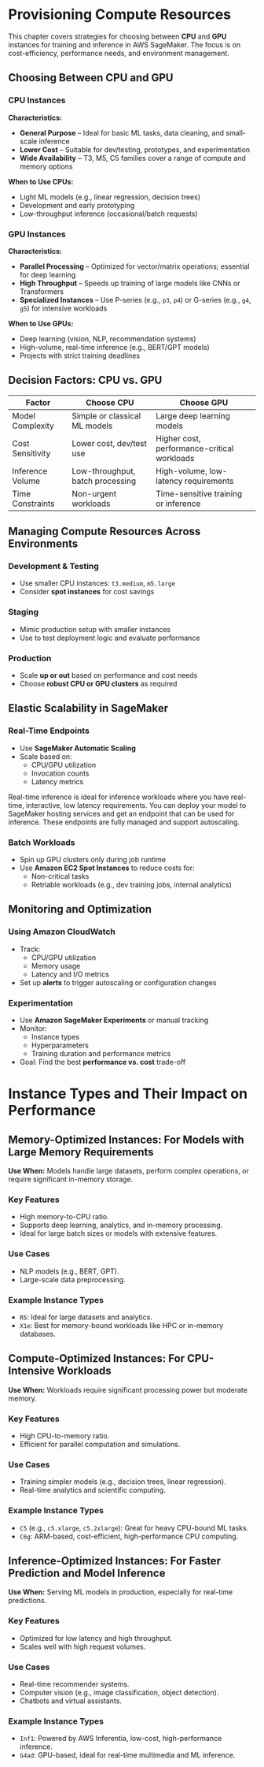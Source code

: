 # Provisioning Compute Resources

This chapter covers strategies for choosing between **CPU** and **GPU** instances for training and inference in AWS SageMaker. The focus is on cost-efficiency, performance needs, and environment management.

## Choosing Between CPU and GPU

### CPU Instances

**Characteristics:**
- **General Purpose** – Ideal for basic ML tasks, data cleaning, and small-scale inference
- **Lower Cost** – Suitable for dev/testing, prototypes, and experimentation
- **Wide Availability** – T3, M5, C5 families cover a range of compute and memory options

**When to Use CPUs:**
- Light ML models (e.g., linear regression, decision trees)
- Development and early prototyping
- Low-throughput inference (occasional/batch requests)

### GPU Instances

**Characteristics:**
- **Parallel Processing** – Optimized for vector/matrix operations; essential for deep learning
- **High Throughput** – Speeds up training of large models like CNNs or Transformers
- **Specialized Instances** – Use P-series (e.g., `p3`, `p4`) or G-series (e.g., `g4`, `g5`) for intensive workloads

**When to Use GPUs:**
- Deep learning (vision, NLP, recommendation systems)
- High-volume, real-time inference (e.g., BERT/GPT models)
- Projects with strict training deadlines

## Decision Factors: CPU vs. GPU

| Factor                    | Choose CPU                             | Choose GPU                                   |
|--------------------------|----------------------------------------|----------------------------------------------|
| Model Complexity         | Simple or classical ML models          | Large deep learning models                   |
| Cost Sensitivity         | Lower cost, dev/test use               | Higher cost, performance-critical workloads  |
| Inference Volume         | Low-throughput, batch processing       | High-volume, low-latency requirements        |
| Time Constraints         | Non-urgent workloads                   | Time-sensitive training or inference         |

## Managing Compute Resources Across Environments

### Development & Testing
- Use smaller CPU instances: `t3.medium`, `m5.large`
- Consider **spot instances** for cost savings

### Staging
- Mimic production setup with smaller instances
- Use to test deployment logic and evaluate performance

### Production
- Scale **up or out** based on performance and cost needs
- Choose **robust CPU or GPU clusters** as required

## Elastic Scalability in SageMaker

### Real-Time Endpoints
- Use **SageMaker Automatic Scaling**
- Scale based on:
  - CPU/GPU utilization
  - Invocation counts
  - Latency metrics

Real-time inference is ideal for inference workloads where you have real-time, interactive, low latency requirements. You can deploy your model to SageMaker hosting services and get an endpoint that can be used for inference. These endpoints are fully managed and support autoscaling.

### Batch Workloads
- Spin up GPU clusters only during job runtime
- Use **Amazon EC2 Spot Instances** to reduce costs for:
  - Non-critical tasks
  - Retriable workloads (e.g., dev training jobs, internal analytics)

## Monitoring and Optimization

### Using Amazon CloudWatch
- Track:
  - CPU/GPU utilization
  - Memory usage
  - Latency and I/O metrics
- Set up **alerts** to trigger autoscaling or configuration changes

### Experimentation
- Use **Amazon SageMaker Experiments** or manual tracking
- Monitor:
  - Instance types
  - Hyperparameters
  - Training duration and performance metrics
- Goal: Find the best **performance vs. cost** trade-off

# Instance Types and Their Impact on Performance

## Memory-Optimized Instances: For Models with Large Memory Requirements

**Use When:** Models handle large datasets, perform complex operations, or require significant in-memory storage.

### Key Features
- High memory-to-CPU ratio.
- Supports deep learning, analytics, and in-memory processing.
- Ideal for large batch sizes or models with extensive features.

### Use Cases
- NLP models (e.g., BERT, GPT).
- Large-scale data preprocessing.

### Example Instance Types
- `R5`: Ideal for large datasets and analytics.
- `X1e`: Best for memory-bound workloads like HPC or in-memory databases.

## Compute-Optimized Instances: For CPU-Intensive Workloads

**Use When:** Workloads require significant processing power but moderate memory.

### Key Features
- High CPU-to-memory ratio.
- Efficient for parallel computation and simulations.

### Use Cases
- Training simpler models (e.g., decision trees, linear regression).
- Real-time analytics and scientific computing.

### Example Instance Types
- `C5` (e.g., `c5.xlarge`, `c5.2xlarge`): Great for heavy CPU-bound ML tasks.
- `C6g`: ARM-based, cost-efficient, high-performance CPU computing.

## Inference-Optimized Instances: For Faster Prediction and Model Inference

**Use When:** Serving ML models in production, especially for real-time predictions.

### Key Features
- Optimized for low latency and high throughput.
- Scales well with high request volumes.

### Use Cases
- Real-time recommender systems.
- Computer vision (e.g., image classification, object detection).
- Chatbots and virtual assistants.

### Example Instance Types
- `Inf1`: Powered by AWS Inferentia, low-cost, high-performance inference.
- `G4ad`: GPU-based, ideal for real-time multimedia and ML inference.

